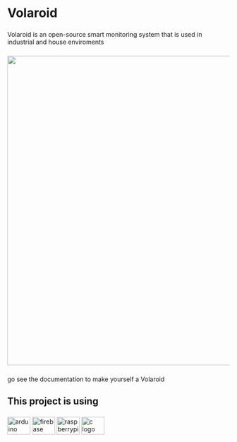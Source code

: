 <h1 align="left">Volaroid</h1>

###

<p align="left">Volaroid is an open-source smart monitoring system that is used in industrial and house enviroments</p>

###

<p align="left"></p>

###

<div align="center">
  <img height="700" src="https://i.postimg.cc/ryWPVCnk/drawing-1.png"  />
</div>

###

<p align="left">go see the documentation to make yourself a Volaroid</p>

###

<h2 align="left">This project is using</h2>

###

<div align="left">
  <img src="https://cdn.jsdelivr.net/gh/devicons/devicon/icons/arduino/arduino-original.svg" height="40" width="52" alt="arduino logo"  />
  <img src="https://cdn.jsdelivr.net/gh/devicons/devicon/icons/firebase/firebase-plain.svg" height="40" width="52" alt="firebase logo"  />
  <img src="https://cdn.jsdelivr.net/gh/devicons/devicon/icons/raspberrypi/raspberrypi-original.svg" height="40" width="52" alt="raspberrypi logo"  />
  <img src="https://cdn.jsdelivr.net/gh/devicons/devicon/icons/c/c-original.svg" height="40" width="52" alt="c logo"  />
</div>

###
